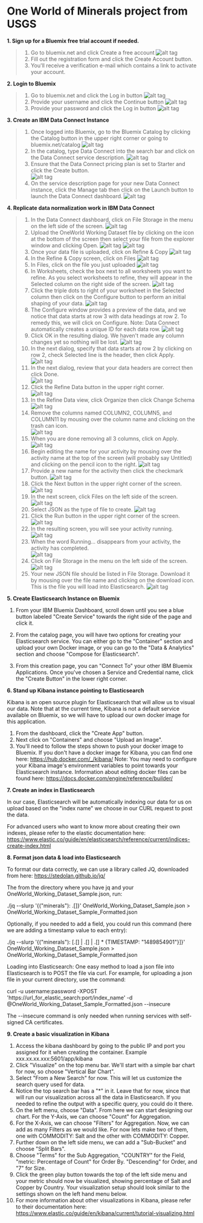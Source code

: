 # One World of Minerals project from USGS
**1. Sign up for a Bluemix free trial account if needed.**

>1. Go to bluemix.net and click Create a free account 
![alt tag](/images/Box%20Notes%20Image%202017-03-28%2020.44.44.png)
>2. Fill out the registration form and click the Create Account button.
>3. You'll receive a verification e-mail which contains a link to activate your account.

**2. Login to Bluemix**

>1. Go to bluemix.net and click the Log in button 
![alt tag](/images/Box%20Notes%20Image%202017-03-28%2020.44.59.png)
>2. Provide your username and click the Continue button 
![alt tag](/images/Box%20Notes%20Image%202017-03-28%2020.46.16.png)
>3. Provide your password and click the Log in button 
![alt tag](/images/Box%20Notes%20Image%202017-03-28%2020.46.42.png)
    
**3. Create an IBM Data Connect Instance**

>1. Once logged into Bluemix, go to the Bluemix Catalog by clicking the Catalog button in the upper right  corner or going to bluemix.net/catalog 
![alt tag](/images/Box%20Notes%20Image%202017-03-28%2020.48.55.png)
>2. In the catalog, type Data Connect into the search bar and click on the Data Connect service description. 
![alt tag](/images/Box%20Notes%20Image%202017-03-28%2020.49.31.png)
>3. Ensure that the Data Connect pricing plan is set to Starter and click the Create button.  
![alt tag](/images/Box%20Notes%20Image%202017-03-28%2020.50.55.png)
>4. On the service description page for your new Data Connect instance, click the Manage tab then click on the Launch button to launch the Data Connect dashboard.
![alt tag](/images/Box%20Notes%20Image%202017-03-28%2020.54.41.png)

**4. Replicate data normalization work in IBM Data Connect**

>1. In the Data Connect dashboard, click on File Storage in the menu on the left side of the screen.
![alt tag](/images/Box%20Notes%20Image%202017-03-28%2019.59.58.png)
>2. Upload the OneWorld Working Dataset file by clicking on the icon at the bottom of the screen then select your file from the explorer window and clicking Open. 
![alt tag](/images/Box%20Notes%20Image%202017-03-28%2020.00.47.png)
![alt tag](/images/Box%20Notes%20Image%202017-03-28%2020.02.23.png)
>3. Once your data file is uploaded, click on Refine & Copy 
![alt tag](/images/Box%20Notes%20Image%202017-03-28%2020.02.56.png)
>4. In the Refine & Copy screen, click on Files 
![alt tag](/images/Box%20Notes%20Image%202017-03-28%2020.03.21.png)
>5. In Files, click on the file you just uploaded 
![alt tag](/images/Box%20Notes%20Image%202017-03-28%2020.05.44.png)
>6. In Worksheets, check the box next to all worksheets you want to refine. As you select worksheets to refine, they will appear in the Selected column on the right side of the screen. 
![alt tag](/images/Box%20Notes%20Image%202017-03-28%2020.05.00.png)
>7. Click the triple dots to right of your worksheet in the Selected column then click on the Configure button to perform an initial shaping of your data. 
![alt tag](/images/Box%20Notes%20Image%202017-03-28%2020.06.20.png)
>8. The Configure window provides a preview of the data, and we notice that data starts at row 3 with data headings at row 2. To remedy this, we will click on Configure. Note: Data Connect automatically creates a unique ID for each data row.
![alt tag](/images/Box%20Notes%20Image%202017-03-28%2020.07.54.png)
>9. Click OK in the resulting dialog. We haven't made any column changes yet so nothing will be lost.
![alt tag](/images/Box%20Notes%20Image%202017-03-28%2020.09.14.png)
>10. In the next dialog, specify that data starts at row 2 by clicking on row 2, check Selected line is the header, then click Apply.
![alt tag](/images/Box%20Notes%20Image%202017-03-28%2020.12.39.png)
>11. In the next dialog, review that your data headers are correct then click Done.  
![alt tag](/images/Box%20Notes%20Image%202017-03-28%2020.16.50.png)
>12. Click the Refine Data button in the upper right corner.  
![alt tag](/images/Box%20Notes%20Image%202017-03-28%2020.18.08.png)
>13. In the Refine Data view, click Organize then click Change Schema
![alt tag](/images/Box%20Notes%20Image%202017-03-28%2020.20.26.png)
>14. Remove the columns named COLUMN2, COLUMN5, and COLUMN11 by mousing over the column name and clicking on the trash can icon.                       
![alt tag](/images/Box%20Notes%20Image%202017-03-28%2020.25.29.png)
>15. When you are done removing all 3 columns, click on Apply.                            
![alt tag](/images/Box%20Notes%20Image%202017-03-28%2020.26.33.png)
>16. Begin editing the name for your activity by mousing over the activity name at the top of the screen (will probably say Untitled) and clicking on the pencil icon to the right. 
![alt tag](/images/Box%20Notes%20Image%202017-03-28%2020.30.17.png)
>17. Provide a new name for the activity then click the checkmark button. 
![alt tag](/images/Box%20Notes%20Image%202017-03-28%2020.32.25.png)
>18. Click the Next button in the upper right corner of the screen. 
![alt tag](/images/Box%20Notes%20Image%202017-03-28%2020.33.04.png)
>19. In the next screen, click Files on the left side of the screen. 
![alt tag](/images/Box%20Notes%20Image%202017-03-28%2020.33.57.png)
>20. Select JSON as the type of file to create. 
![alt tag](/images/Box%20Notes%20Image%202017-03-28%2020.34.58.png)
>21. Click the Run button in the upper right corner of the screen. 
![alt tag](/images/Box%20Notes%20Image%202017-03-28%2020.36.59.png)
>22. In the resulting screen, you will see your activity running.                       
![alt tag](/images/Box%20Notes%20Image%202017-03-28%2020.38.07.png)
>23. When the word Running... disappears from your activity, the activity has completed.                           
![alt tag](/images/Box%20Notes%20Image%202017-03-28%2020.38.48.png)
>24. Click on File Storage in the menu on the left side of the screen.
![alt tag](/images/Box%20Notes%20Image%202017-03-28%2019.59.58.png)
>25. Your new JSON file should be listed in File Storage. Download it by mousing over the file name and clicking on the download icon.  This is the file you will load into Elasticsearch.
![alt tag](/images/Box%20Notes%20Image%202017-03-28%2020.41.39.png)

**5. Create Elasticsearch Instance on Bluemix**

1.  From your IBM Bluemix Dashboard, scroll down until you see a blue button labeled "Create Service" towards the right side of the page and click it.

2.  From the catalog page, you will have two options for creating your Elasticsearch service.  You can either go to the "Container" section and upload your own Docker image, or you can go to the "Data & Analytics" section and choose "Compose for Elasticsearch".

3.  From this creation page, you can "Connect To" your other IBM Bluemix Applications.  Once you've chosen a Service and Credential name, click the "Create Button" in the lower right corner.

**6. Stand up Kibana instance pointing to Elasticsearch**

Kibana is an open source plugin for Elasticsearch that will allow us to visual our data.  Note that at the current time, Kibana is not a default service available on Bluemix, so we will have to upload our own docker image for this application.

1.  From the dashboard, click the "Create App" button.
2.  Next click on "Containers" and choose "Upload an Image".
3.  You'll need to follow the steps shown to push your docker image to Bluemix.
If you don't have a docker image for Kibana, you can find one here: https://hub.docker.com/_/kibana/
Note:  You may need to configure your Kibana image's environment variables to point towards your Elasticsearch instance.  Information about editing docker files can be found here: https://docs.docker.com/engine/reference/builder/

**7. Create an index in Elasticsearch**

In our case, Elasticsearch will be automatically indexing our data for us on upload based on the "index name" we choose in our CURL request to post the data.

For advanced users who want to know more about creating their own indexes, please refer to the elastic documentation here: https://www.elastic.co/guide/en/elasticsearch/reference/current/indices-create-index.html

**8. Format json data & load into Elasticsearch**

To format our data correctly, we can use a library called JQ, downloaded from here: https://stedolan.github.io/jq/

The from the directory where you have jq and your OneWorld_Working_Dataset_Sample.json, run:

./jq --slurp '{("minerals"): .[]}' OneWorld_Working_Dataset_Sample.json > OneWorld_Working_Dataset_Sample_Formatted.json

Optionally, if you needed to add a field, you could run this command (here we are adding a timestamp value to each entry):

./jq --slurp '{("minerals"): [.[] | .[] | .[] * {TIMESTAMP: "1489854901"}]}' OneWorld_Working_Dataset_Sample.json > OneWorld_Working_Dataset_Sample_Formatted.json

Loading into Elasticsearch:  One easy method to load a json file into Elasticsearch is to POST the file via curl.
For example, for uploading a json file in your current directory, use the command:

curl -u username:password -XPOST 'https://url_for_elastic_search:port/index_name' -d @OneWorld_Working_Dataset_Sample_Formatted.json --insecure

The --insecure command is only needed when running services with self-signed CA certificates.


**9. Create a basic visualization in Kibana**

1.  Access the kibana dashboard by going to the public IP and port you assigned for it when creating the container.  Example xxx.xx.xx.xxx:5601/app/kibana
2.  Click "Visualize" on the top menu bar.  We'll start with a simple bar chart for now, so choose "Vertical Bar Chart".
3.  Select "From a New Search" for now.  This will let us customize the search query used for data.
4.  Notice the top search bar has a "*" in it.  Leave that for now, since that will run our visualization across all the data in Elasticsearch.  If you needed to refine the output with a specific query, you could do it there.
5.  On the left menu, choose "Data".  From here we can start designing our chart.  For the Y-Axis, we can choose "Count" for Aggregation.
6.  For the X-Axis, we can choose "Filters" for Aggregation.  Now, we can add as many Filters as we would like.  For now lets make two of them, one with COMMODITY: Salt and the other with COMMODITY: Copper.
7.  Further down on the left side menu, we can add a "Sub-Bucket" and choose "Split Bars".
8.  Choose "Terms" for the Sub Aggregation, "COUNTRY" for the Field, "metric: Percentage of Count" for Order By.  "Descending" for Order, and "7" for Size.
9.  Click the green play button towards the top of the left side menu and your metric should now be visualized, showing percentage of Salt and Copper by Country.  Your visualization setup should look similar to the settings shown on the left hand menu below.
10.  For more information about other visualizations in Kibana, please refer to their documentation here: https://www.elastic.co/guide/en/kibana/current/tutorial-visualizing.html

